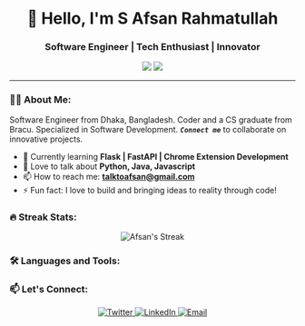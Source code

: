 

<h1 align="center">👋 Hello, I'm S Afsan Rahmatullah</h1>
<h3 align="center">Software Engineer | Tech Enthusiast | Innovator</h3>

<p align="center">
  <a href="https://www.github.com/btocode"><img src="https://img.shields.io/github/followers/btocode?logo=github&style=social" /></a>
  <a href="https://twitter.com/talktoafsan"><img src="https://img.shields.io/twitter/follow/talktoafsan?style=social" /></a>
</p>

---

### 👨‍💻 About Me:
Software Engineer from Dhaka, Bangladesh. Coder and a CS graduate from Bracu. Specialized in Software Development. ***`Connect me`*** to collaborate on innovative projects.

- 🌱 Currently learning **Flask | FastAPI | Chrome Extension Development**
- 💬 Love to talk about **Python, Java, Javascript**
- 📫 How to reach me: **[talktoafsan@gmail.com](mailto:talktoafsan@gmail.com)**
- ⚡ Fun fact: I love to build and bringing ideas to reality through code!

### 🔥 Streak Stats:
<p align="center">
  <img src="https://github-readme-streak-stats.herokuapp.com/?user=btocode&theme=dark" alt="Afsan's Streak" />
</p>

### 🛠️ Languages and Tools:
<p align="center">
  <!-- Add icons of languages and tools here -->
</p>


### 📫 Let's Connect:
<p align="center">
  <a href="https://twitter.com/talktoafsan" target="blank">
    <img src="https://img.shields.io/badge/Twitter-@talktoafsan-green?style=flat-square&logo=twitter" alt="Twitter"/>
  </a>
  <a href="https://linkedin.com/in/srafsan" target="blank">
    <img src="https://img.shields.io/badge/LinkedIn-S%20Afsan%20Rahmatullah-blue?style=flat-square&logo=linkedin" alt="LinkedIn"/>
  </a>
  <a href="mailto:talktoafsan@gmail.com">
    <img src="https://img.shields.io/badge/Email-talktoafsan%40gmail.com-red?style=flat-square&logo=gmail" alt="Email"/>
  </a>
  <!-- Add more social links here -->
</p>
